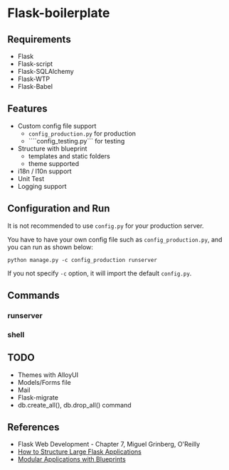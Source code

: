 # Flask-boilerplate

## Requirements

* Flask
* Flask-script
* Flask-SQLAlchemy
* Flask-WTP
* Flask-Babel

## Features

* Custom config file support
    * ```config_production.py``` for production
    * ````config_testing.py``` for testing
* Structure with blueprint
    * templates and static folders
    * theme supported
* i18n / l10n support
* Unit Test
* Logging support

## Configuration and Run

It is not recommended to use ```config.py``` for your production server.

You have to have your own config file such as ```config_production.py```, and you can run as shown below:

```
python manage.py -c config_production runserver
```

If you not specify ```-c``` option, it will import the default ```config.py```.

## Commands

### runserver

### shell

## TODO

* Themes with AlloyUI
* Models/Forms file
* Mail
* Flask-migrate
* db.create_all(), db.drop_all() command

## References

* Flask Web Development - Chapter 7, Miguel Grinberg, O'Reilly
* [How to Structure Large Flask Applications](https://www.digitalocean.com/community/tutorials/how-to-structure-large-flask-applications)
* [Modular Applications with Blueprints](http://flask.pocoo.org/docs/0.11/blueprints/#blueprints)
